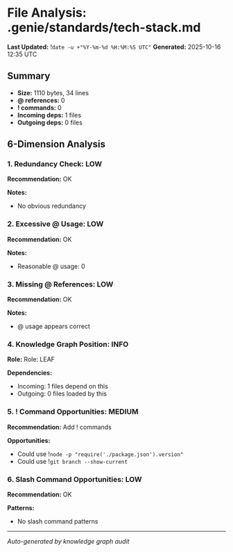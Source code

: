 # File Analysis: .genie/standards/tech-stack.md
**Last Updated:** !`date -u +"%Y-%m-%d %H:%M:%S UTC"`
**Generated:** 2025-10-16 12:35 UTC

## Summary

- **Size:** 1110 bytes, 34 lines
- **@ references:** 0
- **! commands:** 0
- **Incoming deps:** 1 files
- **Outgoing deps:** 0 files

## 6-Dimension Analysis

### 1. Redundancy Check: LOW

**Recommendation:** OK

**Notes:**
- No obvious redundancy

### 2. Excessive @ Usage: LOW

**Recommendation:** OK

**Notes:**
- Reasonable @ usage: 0

### 3. Missing @ References: LOW

**Recommendation:** OK

**Notes:**
- @ usage appears correct

### 4. Knowledge Graph Position: INFO

**Role:** Role: LEAF

**Dependencies:**
- Incoming: 1 files depend on this
- Outgoing: 0 files loaded by this

### 5. ! Command Opportunities: MEDIUM

**Recommendation:** Add ! commands

**Opportunities:**
- Could use !`node -p "require('./package.json').version"`
- Could use !`git branch --show-current`

### 6. Slash Command Opportunities: LOW

**Recommendation:** OK

**Patterns:**
- No slash command patterns

---

*Auto-generated by knowledge graph audit*
